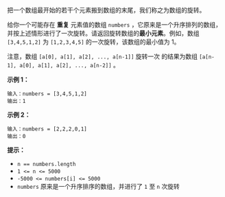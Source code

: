 把一个数组最开始的若干个元素搬到数组的末尾，我们称之为数组的旋转。

给你一个可能存在 **重复** 元素值的数组 `numbers` ，它原来是一个升序排列的数组，并按上述情形进行了一次旋转。请返回旋转数组的**最小元素**。例如，数组 `[3,4,5,1,2]` 为 `[1,2,3,4,5]` 的一次旋转，该数组的最小值为 1。  

注意，数组 `[a[0], a[1], a[2], ..., a[n-1]]` 旋转一次 的结果为数组 `[a[n-1], a[0], a[1], a[2], ..., a[n-2]]` 。

 

**示例 1：**

```
输入：numbers = [3,4,5,1,2]
输出：1
```

**示例 2：**

```
输入：numbers = [2,2,2,0,1]
输出：0
```

 

**提示：**

- `n == numbers.length`
- `1 <= n <= 5000`
- `-5000 <= numbers[i] <= 5000`
- `numbers` 原来是一个升序排序的数组，并进行了 `1` 至 `n` 次旋转